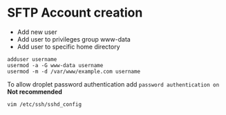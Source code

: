 # SFTP Account creation

* Add new user
* Add user to privileges group www-data
* Add user to specific home directory

```
adduser username
usermod -a -G www-data username
usermod -m -d /var/www/example.com username
```

To allow droplet password authentication add `password authentication on`
**Not recommended**

```
vim /etc/ssh/sshd_config
```
